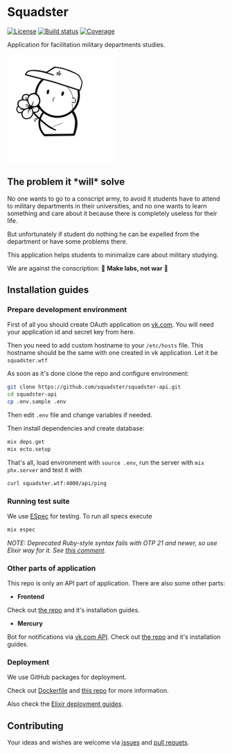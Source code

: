 # Squadster

[![License](https://img.shields.io/github/license/squadster/squadster-api.svg)](https://github.com/squadster/squadster-api/blob/master/LICENSE)
[![Build status](https://travis-ci.com/squadster/squadster-api.svg?branch=master)](https://travis-ci.com/squadster/squadster-api)
[![Coverage](https://codecov.io/gh/squadster/squadster-api/branch/master/graph/badge.svg)](https://codecov.io/gh/squadster/squadster-api)
<!---
[![Site status](https://img.shields.io/website?down_color=red&down_message=Offline&up_color=green&up_message=Up&url=http%3A%2F%2Fsquadster.wtf)](https://squadster.wtf)
-->

Application for facilitation military departments studies.

![Logo](https://github.com/squadster/squadster-api/blob/master/logo.png "Hello :)")

## The problem it \*will\* solve

No one wants to go to a conscript army, to avoid it students have to attend to military departments in their universities, and no one wants to learn something and care about it because there is completely useless for their life.

But unfortunately if student do nothing he can be expelled from the department or have some problems there.

This application helps students to minimalize care about military studying.

We are against the conscription: 🌸 **Make labs, not war** 🌸

## Installation guides

### Prepare development environment

First of all you should create OAuth application on [vk.com]("https://vk.com/apps?act=manage"). You will need your application id and secret key from here.

Then you need to add custom hostname to your `/etc/hosts` file. This hostname should be the same with one created in vk application. Let it be `squadster.wtf`

As soon as it's done clone the repo and configure environment:

```bash
git clone https://github.com/squadster/squadster-api.git
cd squadster-api
cp .env.sample .env
```

Then edit `.env` file and change variables if needed.

Then install dependencies and create database:

```bash
mix deps.get
mix ecto.setup
```

That's all, load environment with `source .env`, run the server with `mix phx.server` and test it with

```bash
curl squadster.wtf:4000/api/ping
```

### Running test suite

We use [ESpec](https://github.com/antonmi/espec) for testing. To run all specs execute

```bash
mix espec
```

_NOTE: Deprecated Ruby-style syntax fails with OTP 21 and newer, so use Elixir way for it. See [this comment](https://github.com/antonmi/espec/issues/272#issuecomment-399740506)._

### Other parts of application

This repo is only an API part of application. There are also some other parts:

* **Frontend**

Check out [the repo](https://github.com/squadster/squadster-frontend) and it's installation guides.

* **Mercury**

Bot for notifications via [vk.com API](https://vk.com/dev). Check out [the repo](https://github.com/squadster/mercury) and it's installation guides.

### Deployment

We use GitHub packages for deployment.

Check out [Dockerfile](Dockerfile) and [this repo](https://github.com/squadster/squadster-deployment) for more information.

Also check the [Elixir deployment guides](https://hexdocs.pm/phoenix/deployment.html).

## Contributing

Your ideas and wishes are welcome via [issues](https://github.com/squadster/squadster-api/issues) and [pull requets](https://github.com/squadster/squadster-api/pulls).
